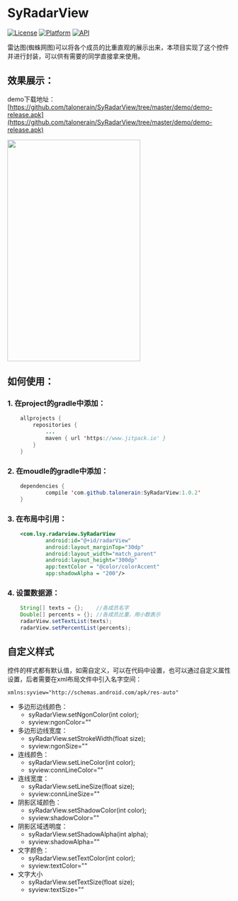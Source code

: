 # SyRadarView

[![License](https://img.shields.io/badge/license-Apache%202-green.svg)](https://www.apache.org/licenses/LICENSE-2.0)
[![Platform](https://img.shields.io/badge/Platform-Android-green.svg)](https://developer.android.com/index.html)
[![API](https://img.shields.io/badge/API-16%2B-green.svg?style=flat)](https://android-arsenal.com/api?level=16)  

雷达图(蜘蛛网图)可以将各个成员的比重直观的展示出来，本项目实现了这个控件并进行封装，可以供有需要的同学直接拿来使用。  
	
## 效果展示：   
demo下载地址：  [https://github.com/talonerain/SyRadarView/tree/master/demo/demo-release.apk](https://github.com/talonerain/SyRadarView/tree/master/demo/demo-release.apk)

<img width="300" height="500" src="https://raw.githubusercontent.com/talonerain/SyRadarView/master/screenshots/demo.png"/>

## 如何使用：
### 1. 在project的gradle中添加：


```java
	allprojects {
		repositories {
			...
			maven { url 'https://www.jitpack.io' }
		}
	}
``` 
### 2. 在moudle的gradle中添加：

```java
	dependencies {
	        compile 'com.github.talonerain:SyRadarView:1.0.2'
	}
```
### 3. 在布局中引用：

```xml
	<com.lsy.radarview.SyRadarView
	        android:id="@+id/radarView"
	        android:layout_marginTop="30dp"
	        android:layout_width="match_parent"
	        android:layout_height="300dp"
	        app:textColor = "@color/colorAccent"
	        app:shadowAlpha = "200"/>
```
### 4. 设置数据源：

```java
	String[] texts = {};	//各成员名字
	Double[] percents = {};	//各成员比重，用小数表示
	radarView.setTextList(texts);  
	radarView.setPercentList(percents);
```

## 自定义样式
控件的样式都有默认值，如需自定义，可以在代码中设置，也可以通过自定义属性设置，后者需要在xml布局文件中引入名字空间：

```
xmlns:syview="http://schemas.android.com/apk/res-auto"
``` 

- 多边形边线颜色：
	- syRadarView.setNgonColor(int color);
	- syview:ngonColor=""
- 多边形边线宽度：
	- syRadarView.setStrokeWidth(float size);
	- syview:ngonSize=""
- 连线颜色：
	- syRadarView.setLineColor(int color);
	- syview:connLineColor=""
- 连线宽度：
	- syRadarView.setLineSize(float size);
	- syview:connLineSize=""
- 阴影区域颜色：
	- syRadarView.setShadowColor(int color);
	- syview:shadowColor=""
- 阴影区域透明度：
	- syRadarView.setShadowAlpha(int alpha);
	- syview:shadowAlpha=""
- 文字颜色：
	- syRadarView.setTextColor(int color);
	- syview:textColor=""
- 文字大小
	- syRadarView.setTextSize(float size);
	- syview:textSize=""